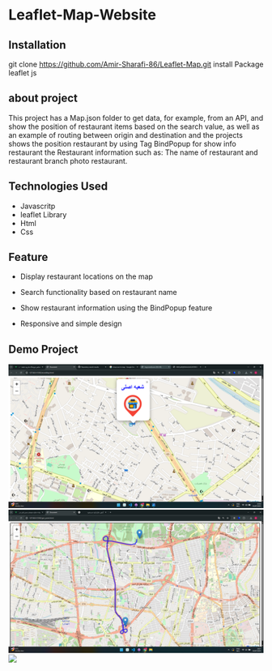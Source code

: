 # Leaflet-Map-Website


## Installation

git clone https://github.com/Amir-Sharafi-86/Leaflet-Map.git 
install Package leaflet js

## about project

This project has a Map.json folder to get data, for example, from an API, and show the position of restaurant items based on the search value, as well as an example of routing between origin and destination and the projects shows the position restaurant by using  Tag BindPopup for show info restaurant the Restaurant information such as: The name of restaurant and restaurant branch photo restaurant.
 
## Technologies Used

- Javascritp
- leaflet Library  
- Html
- Css 

## Feature 
- Display restaurant locations on the map

- Search functionality based on restaurant name

- Show restaurant information using the BindPopup feature

- Responsive and simple design

## Demo Project 
<img src="./Demo/Screenshot (256).png"/>
<img src="./Demo/Screenshot (257).png"/>
<img src="./Demo/Screenshot (258).png"/>